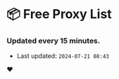 # :package: Free Proxy List
### Updated every 15 minutes.

- Last updated: `2024-07-21 08:43`

:heart:
